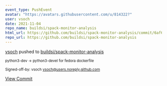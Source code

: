 ```yaml
---
event_type: PushEvent
avatar: "https://avatars.githubusercontent.com/u/814322?"
user: vsoch
date: 2021-11-04
repo_name: buildsi/spack-monitor-analysis
html_url: https://github.com/buildsi/spack-monitor-analysis/commit/6af6100b74540cadd97f0de484531fe4dcef7191
repo_url: https://github.com/buildsi/spack-monitor-analysis
---
```


<a href='https://github.com/vsoch' target='_blank'>vsoch</a> pushed to <a href='https://github.com/buildsi/spack-monitor-analysis' target='_blank'>buildsi/spack-monitor-analysis</a>

<small>python3-dev -> python3-devel for fedora dockerfile

Signed-off-by: vsoch <vsoch@users.noreply.github.com></small>

<a href='https://github.com/buildsi/spack-monitor-analysis/commit/6af6100b74540cadd97f0de484531fe4dcef7191' target='_blank'>View Commit</a>